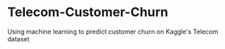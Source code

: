 # Telecom-Customer-Churn
Using machine learning to predict customer churn on Kaggle's Telecom dataset
